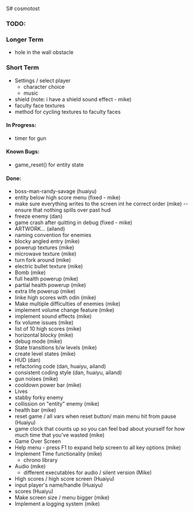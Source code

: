 S# cosmotost

### TODO:

### Longer Term

- hole in the wall obstacle

### Short Term
 
- Settings / select player
    - character choice
    - music
- shield (note: i have a shield sound effect - mike)
- faculty face textures
- method for cycling textures to faculty faces

#### In Progress:
- timer for gun
#### Known Bugs:
- game_reset() for entity state

#### Done:
- boss-man-randy-savage (huaiyu)
- entity below high score menu (fixed - mike)
- make sure everything writes to the screen int he correct order (mike)
    -- ensure that nothing spills over past hud
- freeze enemy (dan)
- game crash after quitting in debug (fixed - mike)
- ARTWORK... (ailand)
- naming convention for enemies
- blocky angled entry (mike)
- powerup textures (mike)
- microwave texture (mike)
- turn fork around (mike)
- electric bullet texture (mike)
- Bomb (mike)
- full health powerup (mike)
- partial health powerup (mike)
- extra life powerup (mike)
- linke high scores with odin (mike)
- Make multiple difficulties of enemies (mike)
- implement volume change feature (mike)
- implement sound effects (mike)
- fix volume issues (mike)
- list of 10 high scores (mike)
- horizontal blocky (mike)
- debug mode (mike)
- State transitions b/w levels (mike)
- create level states (mike)
- HUD (dan)
- refactoring code (dan, huaiyu, ailand)
- consistent coding style (dan, huaiyu, ailand)
- gun noises (mike)
- cooldown power bar (mike)
- Lives
- stabby forky enemy
- collission on "entity" enemy (mike)
- health bar (mike)
- reset game / all vars when reset button/ main menu hit from pause (Huaiyu)
- game clock that counts up so you can feel bad about yourself for how much
    time that you've wasted (mike)
- Game Over Screen
- Help menu - press F1 to expand help screen to all key options (mike)
- Implement Time functionality (mike)
    - chrono library
- Audio (mike)
    - different executables for audio / silent version (Mike)
- High scores / high score screen (Huaiyu)
- input player's name/handle (Huaiyu)
- scores (Huaiyu)
- Make screen size / menu bigger (mike)
- Implement a logging system (mike)




[//]: # "Laser Sound Effects"
[//]: # "https://www.youtube.com/watch?v=FDCnMhouCB8"


[//]: # "https://www.markdownguide.org/cheat-sheet/"
[//]: # "The above link goes to a markdown cheat-sheet for readme"


